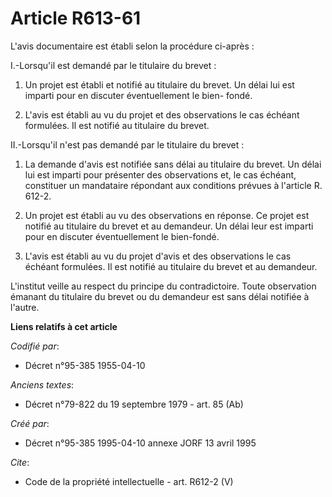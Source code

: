 # Article R613-61

L'avis documentaire est établi selon la procédure ci-après : 

I.-Lorsqu'il est demandé par le titulaire du brevet : 

1. Un projet est établi et notifié au titulaire du brevet. Un délai lui est imparti pour en discuter éventuellement le bien-
fondé. 

2. L'avis est établi au vu du projet et des observations le cas échéant formulées. Il est notifié au titulaire du brevet. 

II.-Lorsqu'il n'est pas demandé par le titulaire du brevet : 

1. La demande d'avis est notifiée sans délai au titulaire du brevet. Un délai lui est imparti pour présenter des observations
et, le cas échéant, constituer un mandataire répondant aux conditions prévues à l'article R. 612-2.

2. Un projet est établi au vu des observations en réponse. Ce projet est notifié au titulaire du brevet et au demandeur. Un
délai leur est imparti pour en discuter éventuellement le bien-fondé. 

3. L'avis est établi au vu du projet d'avis et des observations le cas échéant formulées. Il est notifié au titulaire du
brevet et au demandeur. 

L'institut veille au respect du principe du contradictoire. Toute observation émanant du titulaire du brevet ou du demandeur
est sans délai notifiée à l'autre.

**Liens relatifs à cet article**

_Codifié par_:

  - Décret n°95-385 1955-04-10

_Anciens textes_:

  - Décret n°79-822 du 19 septembre 1979 - art. 85 (Ab)

_Créé par_:

  - Décret n°95-385 1995-04-10 annexe JORF 13 avril 1995

_Cite_:

  - Code de la propriété intellectuelle - art. R612-2 (V)
